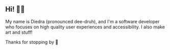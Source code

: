 ## Hi! 👋🏻

My name is Diedra (pronounced dee-druh), and I'm a software developer who focuses on high quality user experiences and accessibility. I also make art and stuff!

Thanks for stopping by 🥰

<!--
**dierat/dierat** is a ✨ _special_ ✨ repository because its `README.md` (this file) appears on your GitHub profile.

Here are some ideas to get you started:

- 🔭 I’m currently working on ...
- 🌱 I’m currently learning ...
- 👯 I’m looking to collaborate on ...
- 🤔 I’m looking for help with ...
- 💬 Ask me about ...
- 📫 How to reach me: ...
- 😄 Pronouns: ...
- ⚡ Fun fact: ...
-->
